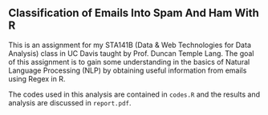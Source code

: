 ## Classification of Emails Into Spam And Ham With R

This is an assignment for my STA141B (Data & Web Technologies for Data Analysis) class in UC Davis taught by Prof. Duncan Temple Lang. The goal of this assignment is to gain some understanding in the basics of Natural Language Processing (NLP) by obtaining useful information from emails using Regex in R. 

The codes used in this analysis are contained in `codes.R` and the results and analysis are discussed in `report.pdf`.